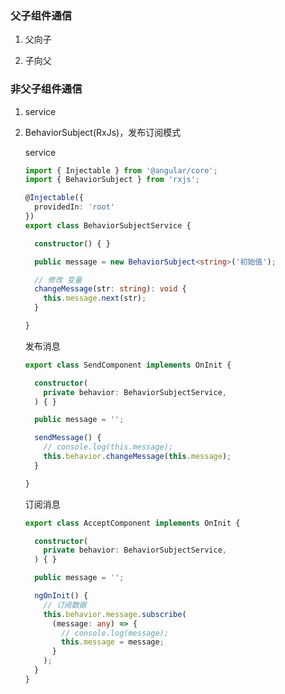 ### 父子组件通信

1. 父向子

2. 子向父




### 非父子组件通信

1. service


2. BehaviorSubject(RxJs)，发布订阅模式

    service
    ```typescript
    import { Injectable } from '@angular/core';
    import { BehaviorSubject } from 'rxjs';

    @Injectable({
      providedIn: 'root'
    })
    export class BehaviorSubjectService {

      constructor() { }

      public message = new BehaviorSubject<string>('初始值');

      // 修改 变量
      changeMessage(str: string): void {
        this.message.next(str);
      }

    }
    ```

    发布消息
    ```typescript
    export class SendComponent implements OnInit {

      constructor(
        private behavior: BehaviorSubjectService,
      ) { }

      public message = '';

      sendMessage() {
        // console.log(this.message);
        this.behavior.changeMessage(this.message);
      }

    }
    ```

    订阅消息
    ```typescript
    export class AcceptComponent implements OnInit {

      constructor(
        private behavior: BehaviorSubjectService,
      ) { }

      public message = '';

      ngOnInit() {
        // 订阅数据
        this.behavior.message.subscribe(
          (message: any) => {
            // console.log(message);
            this.message = message;
          }
        );
      }
    }
    ```